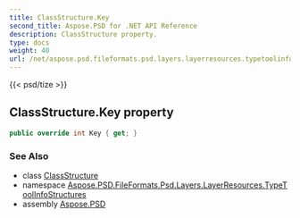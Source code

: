 ```yaml
---
title: ClassStructure.Key
second_title: Aspose.PSD for .NET API Reference
description: ClassStructure property. 
type: docs
weight: 40
url: /net/aspose.psd.fileformats.psd.layers.layerresources.typetoolinfostructures/classstructure/key/
---
```

{{< psd/tize >}}
## ClassStructure.Key property

```csharp
public override int Key { get; }
```

### See Also

* class [ClassStructure](../)
* namespace [Aspose.PSD.FileFormats.Psd.Layers.LayerResources.TypeToolInfoStructures](../../classstructure/)
* assembly [Aspose.PSD](../../../)


